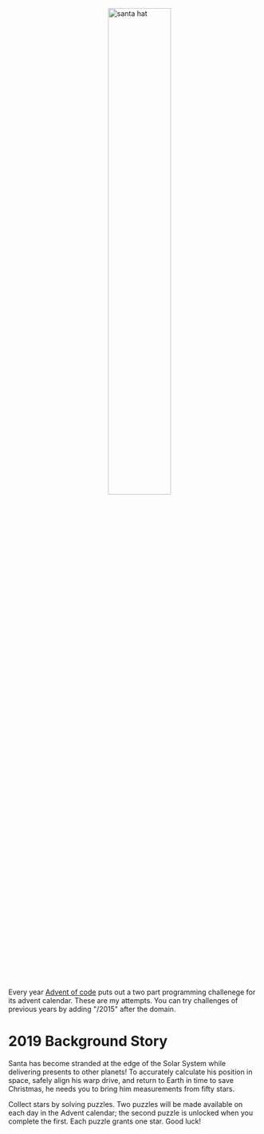 <div>
    <img src="https://pbs.twimg.com/media/EFs21m0XYAIjq4T.jpg" width="50%" height="auto" style="margin-left:200px;" alt="santa hat"/>
</div>

Every year [Advent of code](https://adventofcode.com/) puts out a two part programming challenege for its advent calendar.  These are my attempts.  You can try challenges of previous years by adding "/2015" after the domain.

# 2019 Background Story
Santa has become stranded at the edge of the Solar System while delivering presents to other planets! To accurately calculate his position in space, safely align his warp drive, and return to Earth in time to save Christmas, he needs you to bring him measurements from fifty stars.

Collect stars by solving puzzles. Two puzzles will be made available on each day in the Advent calendar; the second puzzle is unlocked when you complete the first. Each puzzle grants one star. Good luck!

